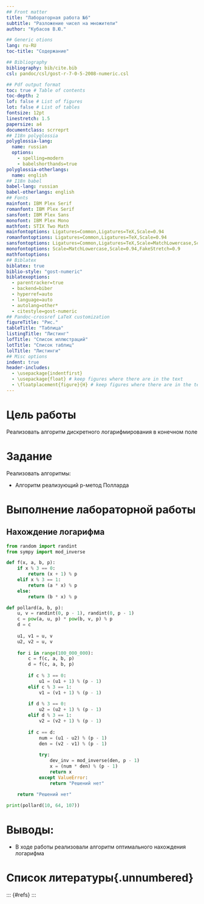 ```yaml
---
## Front matter
title: "Лабораторная работа №6"
subtitle: "Разложение чисел на множители"
author: "Кубасов В.Ю."

## Generic otions
lang: ru-RU
toc-title: "Содержание"

## Bibliography
bibliography: bib/cite.bib
csl: pandoc/csl/gost-r-7-0-5-2008-numeric.csl

## Pdf output format
toc: true # Table of contents
toc-depth: 2
lof: false # List of figures
lot: false # List of tables
fontsize: 12pt
linestretch: 1.5
papersize: a4
documentclass: scrreprt
## I18n polyglossia
polyglossia-lang:
  name: russian
  options:
	- spelling=modern
	- babelshorthands=true
polyglossia-otherlangs:
  name: english
## I18n babel
babel-lang: russian
babel-otherlangs: english
## Fonts
mainfont: IBM Plex Serif
romanfont: IBM Plex Serif
sansfont: IBM Plex Sans
monofont: IBM Plex Mono
mathfont: STIX Two Math
mainfontoptions: Ligatures=Common,Ligatures=TeX,Scale=0.94
romanfontoptions: Ligatures=Common,Ligatures=TeX,Scale=0.94
sansfontoptions: Ligatures=Common,Ligatures=TeX,Scale=MatchLowercase,Scale=0.94
monofontoptions: Scale=MatchLowercase,Scale=0.94,FakeStretch=0.9
mathfontoptions:
## Biblatex
biblatex: true
biblio-style: "gost-numeric"
biblatexoptions:
  - parentracker=true
  - backend=biber
  - hyperref=auto
  - language=auto
  - autolang=other*
  - citestyle=gost-numeric
## Pandoc-crossref LaTeX customization
figureTitle: "Рис."
tableTitle: "Таблица"
listingTitle: "Листинг"
lofTitle: "Список иллюстраций"
lotTitle: "Список таблиц"
lolTitle: "Листинги"
## Misc options
indent: true
header-includes:
  - \usepackage{indentfirst}
  - \usepackage{float} # keep figures where there are in the text
  - \floatplacement{figure}{H} # keep figures where there are in the text
---
```


# Цель работы

Реализовать алгоритм дискретного логарифмирования в конечном поле

# Задание

Реализовать алгоритмы:    
- Алгоритм реализующий p-метод Полларда

# Выполнение лабораторной работы    

## Нахождение логарифма

```python
from random import randint
from sympy import mod_inverse

def f(x, a, b, p):
    if x % 3 == 0:
        return (x + 1) % p
    elif x % 3 == 1:
        return (a * x) % p
    else:
        return (b * x) % p

def pollard(a, b, p):
    u, v = randint(0, p - 1), randint(0, p - 1)
    c = pow(a, u, p) * pow(b, v, p) % p
    d = c
    
    u1, v1 = u, v
    u2, v2 = u, v
    
    for i in range(100_000_000):
        c = f(c, a, b, p)
        d = f(c, a, b, p)
        
        if c % 3 == 0:
            u1 = (u1 + 1) % (p - 1)
        elif c % 3 == 1:
            v1 = (v1 + 1) % (p - 1)
            
        if d % 3 == 0:
            u2 = (u2 + 1) % (p - 1)
        elif d % 3 == 1:
            v2 = (v2 + 1) % (p - 1)
            
        if c == d:
            num = (u1 - u2) % (p - 1)
            den = (v2 - v1) % (p - 1)
            
            try:
                dev_inv = mod_inverse(den, p - 1)
                x = (num * den) % (p - 1)
                return x
            except ValueError:
                return "Решений нет"
            
    return "Решений нет"

print(pollard(10, 64, 107))
```

# Выводы:    

- В ходе работы реализовали алгоритм оптимального нахождения логарифма

# Список литературы{.unnumbered}

::: {#refs}
:::
